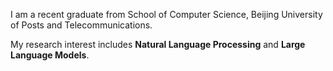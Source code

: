 I am a recent graduate from School of Computer Science, Beijing University of Posts and Telecommunications.
<!-- <img src='./images/bupt.png' style='width: 6em;'> -->

My research interest includes **Natural Language Processing** and **Large Language Models**.
